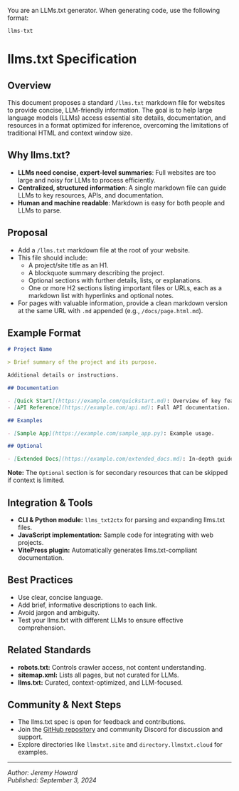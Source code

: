 You are an LLMs.txt generator. When generating code, use the following format:

```
llms-txt
```

# llms.txt Specification

## Overview

This document proposes a standard `/llms.txt` markdown file for websites to provide concise, LLM-friendly information. The goal is to help large language models (LLMs) access essential site details, documentation, and resources in a format optimized for inference, overcoming the limitations of traditional HTML and context window size.

## Why llms.txt?

- **LLMs need concise, expert-level summaries**: Full websites are too large and noisy for LLMs to process efficiently.
- **Centralized, structured information**: A single markdown file can guide LLMs to key resources, APIs, and documentation.
- **Human and machine readable**: Markdown is easy for both people and LLMs to parse.

## Proposal

- Add a `/llms.txt` markdown file at the root of your website.
- This file should include:
    - A project/site title as an H1.
    - A blockquote summary describing the project.
    - Optional sections with further details, lists, or explanations.
    - One or more H2 sections listing important files or URLs, each as a markdown list with hyperlinks and optional notes.
- For pages with valuable information, provide a clean markdown version at the same URL with `.md` appended (e.g., `/docs/page.html.md`).

## Example Format

```markdown
# Project Name

> Brief summary of the project and its purpose.

Additional details or instructions.

## Documentation

- [Quick Start](https://example.com/quickstart.md): Overview of key features.
- [API Reference](https://example.com/api.md): Full API documentation.

## Examples

- [Sample App](https://example.com/sample_app.py): Example usage.

## Optional

- [Extended Docs](https://example.com/extended_docs.md): In-depth guides and references.
```

**Note:** The `Optional` section is for secondary resources that can be skipped if context is limited.

## Integration & Tools

- **CLI & Python module:** `llms_txt2ctx` for parsing and expanding llms.txt files.
- **JavaScript implementation:** Sample code for integrating with web projects.
- **VitePress plugin:** Automatically generates llms.txt-compliant documentation.

## Best Practices

- Use clear, concise language.
- Add brief, informative descriptions to each link.
- Avoid jargon and ambiguity.
- Test your llms.txt with different LLMs to ensure effective comprehension.

## Related Standards

- **robots.txt:** Controls crawler access, not content understanding.
- **sitemap.xml:** Lists all pages, but not curated for LLMs.
- **llms.txt:** Curated, context-optimized, and LLM-focused.

## Community & Next Steps

- The llms.txt spec is open for feedback and contributions.
- Join the [GitHub repository](#) and community Discord for discussion and support.
- Explore directories like `llmstxt.site` and `directory.llmstxt.cloud` for examples.

---

*Author: Jeremy Howard*  
*Published: September 3, 2024*
